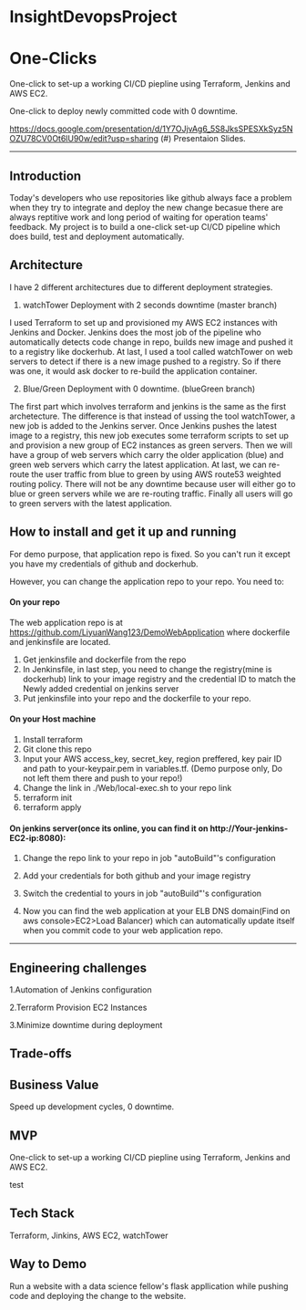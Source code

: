 # InsightDevopsProject

# One-Clicks

One-click to set-up a working CI/CD piepline using Terraform, Jenkins and AWS EC2.

One-click to deploy newly committed code with 0 downtime. 

https://docs.google.com/presentation/d/1Y7OJjvAg6_5S8JksSPESXkSyz5NOZU78CV0Ot6lU90w/edit?usp=sharing (#) Presentaion Slides.

<hr/>

## Introduction

Today's developers who use repositories like github always face a problem when they try to integrate and deploy the new change becasue there are always reptitive work and long period of waiting for operation teams' feedback. My project is to build a one-click set-up CI/CD pipeline which does build, test and deployment automatically. 

## Architecture
I have 2 different architectures due to different deployment strategies.

1. watchTower Deployment with 2 seconds downtime (master branch)

I used Terraform to set up and provisioned my AWS EC2 instances with Jenkins and Docker. Jenkins does the most job of the pipeline who automatically detects code change in repo, builds new image and pushed it to a registry like dockerhub. At last, I used a tool called watchTower on web servers to detect if there is a new image pushed to a registry. So if there was one, it would ask docker to re-build the application container.

2. Blue/Green Deployment with 0 downtime. (blueGreen branch)

The first part which involves terraform and jenkins is the same as the first archetecture. The difference is that instead of ussing the tool watchTower, a new job is added to the Jenkins server. Once Jenkins pushes the latest image to a registry, this new job executes some terraform scripts to set up and provision a new group of EC2 instances as green servers. Then we will have a group of web servers which carry the older application (blue) and green web servers which carry the latest application. 
At last, we can re-route the user traffic from blue to green by using AWS route53 weighted routing policy. There will not be any downtime because user will either go to blue or green servers while we are re-routing traffic. Finally all users will go to green servers with the latest application. 

## How to install and get it up and running
For demo purpose, that application repo is fixed. So you can't run it except you have my credentials of github and dockerhub.

However, you can change the application repo to your repo. You need to: 

#### On your repo

The web application repo is at https://github.com/LiyuanWang123/DemoWebApplication where dockerfile and jenkinsfile are located.

1. Get jenkinsfile and dockerfile from the repo
2. In Jenkinsfile, in last step, you need to change the registry(mine is dockerhub) link to your image registry and the credential ID to match the Newly added credential on jenkins server
3. Put jenkinsfile into your repo and the dockerfile to your repo. 

#### On your Host machine 

1. Install terraform
2. Git clone this repo
3. Input your AWS access_key, secret_key, region preffered, key pair ID and path to your-keypair.pem in variables.tf. (Demo purpose only, Do not left them there and push to your repo!)
4. Change the link in ./Web/local-exec.sh to your repo link
5. terraform init
6. terraform apply

#### On jenkins server(once its online, you can find it on http://Your-jenkins-EC2-ip:8080): 
1. Change the repo link to your repo in job "autoBuild"'s configuration 
2. Add your credentials for both github and your image registry
3. Switch the credential to yours in job "autoBuild"'s configuration 

4. Now you can find the web application at your ELB DNS domain(Find on aws console>EC2>Load Balancer) which can automatically update itself when you commit code to your web application repo.








<hr/>



## Engineering challenges

1.Automation of Jenkins configuration

2.Terraform Provision EC2 Instances

3.Minimize downtime during deployment

## Trade-offs


## Business Value 

Speed up development cycles, 0 downtime.

## MVP

One-click to set-up a working CI/CD piepline using Terraform, Jenkins and AWS EC2.

test

## Tech Stack

Terraform, Jinkins, AWS EC2, watchTower

## Way to Demo

Run a website with a data science fellow's flask appllication while pushing code and deploying the change to the website.
